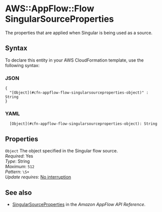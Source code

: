 # AWS::AppFlow::Flow SingularSourceProperties<a name="aws-properties-appflow-flow-singularsourceproperties"></a>

 The properties that are applied when Singular is being used as a source\. 

## Syntax<a name="aws-properties-appflow-flow-singularsourceproperties-syntax"></a>

To declare this entity in your AWS CloudFormation template, use the following syntax:

### JSON<a name="aws-properties-appflow-flow-singularsourceproperties-syntax.json"></a>

```
{
  "[Object](#cfn-appflow-flow-singularsourceproperties-object)" : String
}
```

### YAML<a name="aws-properties-appflow-flow-singularsourceproperties-syntax.yaml"></a>

```
  [Object](#cfn-appflow-flow-singularsourceproperties-object): String
```

## Properties<a name="aws-properties-appflow-flow-singularsourceproperties-properties"></a>

`Object`  <a name="cfn-appflow-flow-singularsourceproperties-object"></a>
 The object specified in the Singular flow source\.   
*Required*: Yes  
*Type*: String  
*Maximum*: `512`  
*Pattern*: `\S+`  
*Update requires*: [No interruption](https://docs.aws.amazon.com/AWSCloudFormation/latest/UserGuide/using-cfn-updating-stacks-update-behaviors.html#update-no-interrupt)

## See also<a name="aws-properties-appflow-flow-singularsourceproperties--seealso"></a>
+ [SingularSourceProperties](https://docs.aws.amazon.com/appflow/1.0/APIReference/API_SingularSourceProperties.html) in the *Amazon AppFlow API Reference*\.
